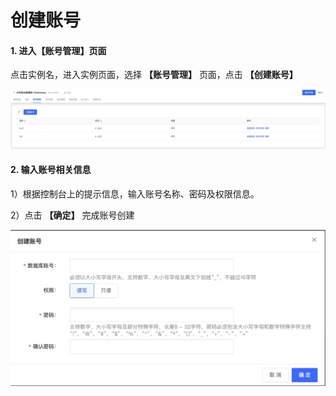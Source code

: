 # 创建账号

#### 1. 进入【账号管理】页面

点击实例名，进入实例页面，选择 **【账号管理】** 页面，点击 **【创建账号】**

![账号列表](../../../../../image/JCHDB/account-list.jpg)

#### 2. 输入账号相关信息

1）根据控制台上的提示信息，输入账号名称、密码及权限信息。

2）点击 **【确定】** 完成账号创建

![创建账号](../../../../../image/JCHDB/create-account.jpg)
